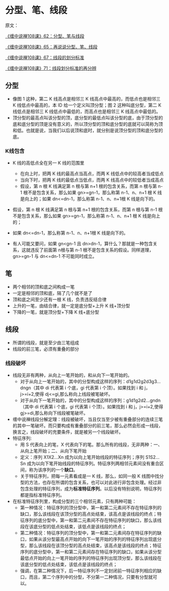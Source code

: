 # 分型、笔、线段

原文：

<a href="https://mp.weixin.qq.com/s?__biz=MzIzMTE4OTcxNA==&mid=2247484051&idx=6&sn=3d364fd2e395577a6057eb4101833d43&chksm=e8a6bf2edfd13638e823153ea5fbf1e13c7891b95fa9cd62c8deb79b860d14fd72982c466134&scene=178&cur_album_id=3180884927165497345#rd">《缠中说禅108课》62：分型、笔与线段</a>

<a href="https://mp.weixin.qq.com/s?__biz=MzIzMTE4OTcxNA==&mid=2247484082&idx=1&sn=adf4613bb50a7546c75d910e3c662389&chksm=e8a6bf0fdfd13619f82c2c91fb5cb818db0e70dca360083ec7f65419b8080c6feba1bdb492e6&scene=178&cur_album_id=3180884927165497345#rd">《缠中说禅108课》65：再说说分型、笔、线段</a>

<a href="https://mp.weixin.qq.com/s?__biz=MzIzMTE4OTcxNA==&mid=2247484082&idx=3&sn=feca9c8a52d2c0875cbeeb4a7384c0ed&chksm=e8a6bf0fdfd136193b320cafde133be3c1d124bd55ec6d7f62ca11a2b8b9fcc0cd1fb58cea2f&scene=178&cur_album_id=3180884927165497345#rd">《缠中说禅108课》67：线段的划分标准</a>

<a href="https://mp.weixin.qq.com/s?__biz=MzIzMTE4OTcxNA==&mid=2247484082&idx=7&sn=341c270db75b6ba0e9583da688cf8250&chksm=e8a6bf0fdfd1361905566b715156714416ee6c71b6b8167d66a42bf819fd54ac412ab68a5635&scene=178&cur_album_id=3180884927165497345#rd">《缠中说禅108课》71：线段划分标准的再分辨</a>

## 分型

- 像图 1 这种，第二 K 线高点是相邻三 K 线高点中最高的，而低点也是相邻三 K 线低点中最高的，本 ID 给一个定义叫顶分型；图 2 这种叫底分型，第二 K 线低点是相邻三 K 线低点中最低的，而高点也是相邻三 K 线高点中最低的。
- 顶分型的最高点叫该分型的顶，底分型的最低点叫该分型的底，由于顶分型的底和底分型的顶是没有意义的，所以顶分型的顶和底分型的底就可以简称为顶和低。也就是说，当我们以后说顶和底时，就分别是说顶分型的顶和底分型的底。

### K线包含

-  K 线的高低点全在另一 K 线的范围里
	+  在向上时，把两 K 线的最高点当高点，而两 K 线低点中的较高者当成低点
	+  当向下时，把两 K 线的最低点当低点，而两 K 线高点中的较低者当成高点
	+   假设，第 n 根 K 线满足第 n 根与第 n+1 根的包含关系，而第 n 根与第 n-1 根不是包含关系，那么如果 gn>=gn-1，那么称第 n-1、n、n+1 根 K 线是向上的；如果 dn<=dn-1，那么称第 n-1、n、n+1根 K 线是向下的。

- 假设，第 n 根 K 线满足第 n 根与第 n+1 根的包含关系，而第 n 根与第 n-1 根不是包含关系，那么如果 gn>=gn-1，那么称第 n-1、n、n+1 根 K 线是向上的；
- 如果 dn<=dn-1，那么称第 n-1、n、n+1根 K 线是向下的。 
- 有人可能又要问，如果 gn<gn-1 且 dn>dn-1，算什么？那就是一种包含关系，这就违反了前面第 n根与第 n-1 根不是包含关系的假设。同样道理，gn>=gn-1 与 dn<=dn-1 不可能同时成立。

## 笔

- 两个相邻的顶和底之间构成一笔
- 一定是相邻的顶和底，隔了几个就不是了
- 顶和底之间至少还有一根 K 线，负责违反结合律
- 上升的一笔，由结合律，就一定是底分型+上升 K 线+顶分型
- 下降的一笔，就是顶分型+下降 K 线+底分型


## 线段

- 所谓的线段，就是至少由三笔组成
- 线段的前三笔，必须有重叠的部分


### 线段破坏


- 线段无非有两种，从向上一笔开始的，和从向下一笔开始的。
	+ 对于从向上一笔开始的，其中的分型构成这样的序列：d1g1d2g2d3g3…dngn（其中 di 代表第 i 个底，gi 代表第 i 个顶）。如果找到 i 和 j，j>=i+2,使得 dj<=gi,那么称向上线段被笔破坏。
	+ 对于从向下一笔开始的，其中的分型构成这样的序列：g1d1g2d2…gndn（其中 di 代表第 i 个底，gi 代表第 i 个顶）。如果找到 i 和 j，j>=i+2,使得 gj>=di,那么称向下线段被笔破坏。
- 缠中说禅线段分解定理：线段被破坏，当且仅当至少被有重叠部分的连续三笔的其中一笔破坏。而只要构成有重叠部分的前三笔，那么必然会形成一线段，换言之，线段破坏的充要条件，就是被另一个线段破坏。
- 特征序列:
	+ 用 S 代表向上的笔，X 代表向下的笔。那么所有的线段，无非两种：一、从向上笔开始；二、从向下笔开始
	+ 定义：序列 X1X2…Xn 成为以向上笔开始线段的特征序列；序列 S1S2…Sn 成为以向下笔开始线段的特征序列。特征序列两相邻元素间没有重合区间，称为该序列的一个**缺口**。
	+  关于特征序列，把每一元素看成是一 K 线，那么，如同一般 K 线图中找分型的方法，也存在所谓的包含关系，也可以对此进行非包含处理。经过非包含处理的特征序列，成为**标准特征序列**。以后没有特别说明，特征序列都是指标准特征序列。
- 在标准特征序列里，构成分型的三个相邻元素，只有两种可能：
	+ 第一种情况：特征序列的顶分型中，第一和第二元素间不存在特征序列的缺口，那么该线段在该顶分型的高点处结束，该高点是该线段的终点；特征序列的底分型中，第一和第二元素间不存在特征序列的缺口，那么该线段在该底分型的低点处结束，该低点是该线段的终点；
	+ 第二种情况：特征序列的顶分型中，第一和第二元素间存在特征序列的缺口，如果从该分型最高点开始的向下一笔开始的序列的特征序列出现底分型，那么该线段在该顶分型的高点处结束，该高点是该线段的终点；特征序列的底分型中，第一和第二元素间存在特征序列的缺口，如果从该分型最低点开始的向上一笔开始的序列的特征序列出现顶分型，那么该线段在该底分型的低点处结束，该低点是该线段的终点；
	+ 强调，在第二种情况下，后一特征序列不一定封闭前一特征序列相应的缺口，而且，第二个序列中的分型，不分第一二种情况，只要有分型就可以。








